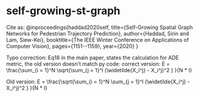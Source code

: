 # self-growing-st-graph
Cite as: @inproceedings{haddad2020self,
  title={Self-Growing Spatial Graph Networks for Pedestrian Trajectory Prediction},
  author={Haddad, Sirin and Lam, Siew-Kei},
  booktitle={The IEEE Winter Conference on Applications of Computer Vision},
  pages={1151--1159},
  year={2020}
}

Typo correction: Eq18 in the main paper, states the calculation for ADE metric, the old version doesn't match py code:
correct version:
E = \frac{\sum_{i = 1}^N \sqrt{\sum_{j = 1}^l (\widetilde{X_i^j} - X_i^j)^2 } }{N * l} 

Old version: 
E = \frac{\sqrt{\sum_{i = 1}^N \sum_{j = 1}^l (\widetilde{X_i^j} - X_i^j)^2 } }{N * l} 
